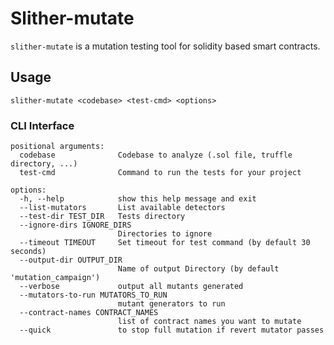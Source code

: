 # Slither-mutate

`slither-mutate` is a mutation testing tool for solidity based smart contracts. 

## Usage

`slither-mutate <codebase> <test-cmd> <options>`

### CLI Interface

```
positional arguments:
  codebase              Codebase to analyze (.sol file, truffle directory, ...)
  test-cmd              Command to run the tests for your project

options:
  -h, --help            show this help message and exit
  --list-mutators       List available detectors
  --test-dir TEST_DIR   Tests directory
  --ignore-dirs IGNORE_DIRS
                        Directories to ignore
  --timeout TIMEOUT     Set timeout for test command (by default 30 seconds)
  --output-dir OUTPUT_DIR
                        Name of output Directory (by default 'mutation_campaign')
  --verbose             output all mutants generated
  --mutators-to-run MUTATORS_TO_RUN
                        mutant generators to run
  --contract-names CONTRACT_NAMES
                        list of contract names you want to mutate
  --quick               to stop full mutation if revert mutator passes
```